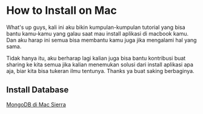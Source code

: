 # How to Install on Mac
What's up guys, kali ini aku bikin kumpulan-kumpulan tutorial yang bisa bantu kamu-kamu yang galau saat mau install aplikasi di macbook kamu. Dan aku harap ini semua bisa membantu kamu juga jika mengalami hal yang sama.

Tidak hanya itu, aku berharap lagi kalian juga bisa bantu kontribusi buat sharing ke kita semua jika kalian menemukan solusi dari install aplikasi apa aja, biar kita bisa tukeran ilmu tentunya. Thanks ya buat saking berbaginya.


## Install Database
[MongoDB di Mac Sierra](https://github.com/reresetyawan/how-to-install-on-mac/blob/main/install-mongodb-on-sierra-using-homebrew.md)
